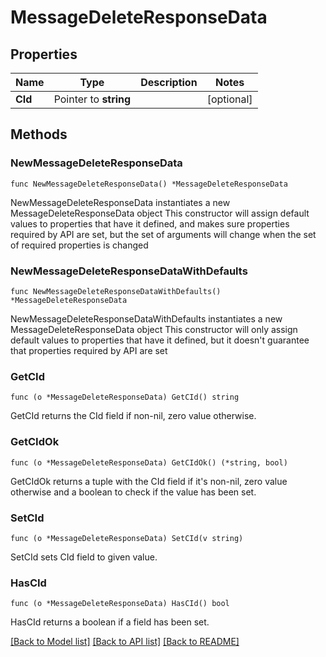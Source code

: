 # MessageDeleteResponseData

## Properties

Name | Type | Description | Notes
------------ | ------------- | ------------- | -------------
**CId** | Pointer to **string** |  | [optional] 

## Methods

### NewMessageDeleteResponseData

`func NewMessageDeleteResponseData() *MessageDeleteResponseData`

NewMessageDeleteResponseData instantiates a new MessageDeleteResponseData object
This constructor will assign default values to properties that have it defined,
and makes sure properties required by API are set, but the set of arguments
will change when the set of required properties is changed

### NewMessageDeleteResponseDataWithDefaults

`func NewMessageDeleteResponseDataWithDefaults() *MessageDeleteResponseData`

NewMessageDeleteResponseDataWithDefaults instantiates a new MessageDeleteResponseData object
This constructor will only assign default values to properties that have it defined,
but it doesn't guarantee that properties required by API are set

### GetCId

`func (o *MessageDeleteResponseData) GetCId() string`

GetCId returns the CId field if non-nil, zero value otherwise.

### GetCIdOk

`func (o *MessageDeleteResponseData) GetCIdOk() (*string, bool)`

GetCIdOk returns a tuple with the CId field if it's non-nil, zero value otherwise
and a boolean to check if the value has been set.

### SetCId

`func (o *MessageDeleteResponseData) SetCId(v string)`

SetCId sets CId field to given value.

### HasCId

`func (o *MessageDeleteResponseData) HasCId() bool`

HasCId returns a boolean if a field has been set.


[[Back to Model list]](../README.md#documentation-for-models) [[Back to API list]](../README.md#documentation-for-api-endpoints) [[Back to README]](../README.md)


